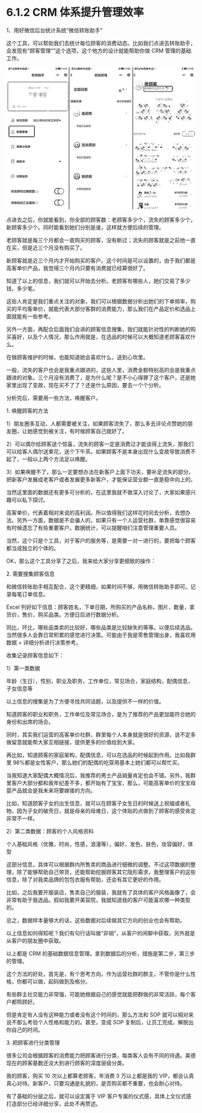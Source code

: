 # 6.1.2 CRM 体系提升管理效率

1、用好微信后台统计系统“微信转账助手”

这个工具，可以帮助我们去统计每位顾客的消费动态。比如我们点进去转账助手，会发现有“顾客管理“”这个选项，这个地方的设计就能帮助你做 CRM 管理的基础工作。

![](img/791c48d171020725e63b678782eb123b.png)

点进去之后，你就能看到，你全部的顾客数：老顾客多少个，流失的顾客多少个，新顾客多少个。同时能看到她们分别是谁，这样就方便后续的管理。

老顾客就是每三个月都会一直购买的顾客，没有断过；流失的顾客就是之前他一直在买，但是近三个月没有购买了。

新顾客就是近三个月内才开始购买的客户。这个时间是可以设置的，由于我们都是高客单价产品，我觉得三个月内只要有消费就已经算很好了。

知道了以上的信息，我们就可以开始去分析。老顾客有哪些人，她们交易了多少钱，多少笔。

这些人肯定是我们重点关注的对象，我们可以根据数据分析出她们的下单频率，购买的平均客单价，就能代表大部分客群的消费能力，那么我们在产品定价和选品上面就能有一些参考。

另外一方面，再配合后面我们会讲的顾客信息搜集，我们就能针对性的判断她的购买喜好，以及个人情况，那么作用就是，在选品的时候可以大概知道老顾客喜欢什么。

在做顾客维护的时候，也能知道她会喜欢什么，送到心坎里。

一般，流失的客户也会是我重点跟进的，这些人里，消费金额特别高的会是我重点跟进的对象。三个月没有消费了，是为什么呢？是不小心得罪了这个客户，还是她家里出现了变故，现在买不了了？还是什么原因，要去一个个分析。

分析完后，需要用一些方法，唤醒客户。

1\. 唤醒顾客的方法

1）朋友圈多互动，人都需要被关注，如果顾客流失了，那么多去评论点赞她的朋友圈，让她感觉到被关注，有时候顾客自己就好了。

2）可以偶尔给顾客送个惊喜，流失的顾客一定是消费过才能谈得上流失，那我们可以给客人偶尔送束花，送个下午茶。如果顾客不是本身出现什么变故导致消费不起了，一般以上两个方法足以唤醒。

3）如果唤醒不了，那么一定要想办法在新客户上面下功夫，要补足流失的部分，把新客户发展成老客户或者发展更多新客户，才能保证营业额一直是稳中向上的。

当然这里面的数据还有更多可分析的，在这里我就不做深入讨论了，大家如果感兴趣可以私下探讨。

高客单价，代表着相对来说的高利润。所以值得我们这样花时间去分析，去想办法。另外一方面，数据是不会骗人的，如果只有一个人运营社群，单靠感觉很容易有时候遗忘了有些重要客户。数据统计，可以提醒咱们注意管理重要人员。

当然，这个只是个工具，对于客户的服务等，是需要一对一进行的，要把每个顾客都当成独立的个体的。

OK，那么这个工具分享了之后，我来给大家分享更细致的操作：

2\. 需要搜集顾客信息

和微信转账助手相互配合，这个更精细，如果时间不够，用微信转账助手即可。记录每笔订单信息。

Excel 列好如下信息：顾客姓名，下单日期，所购买的产品名称，图片，数量，拿货价，售价，购买品类。方便日后进行数据分析。

同比，环比，哪些品类卖的比较好，哪些品类是比较缺失的等等。以便后续选品。当然很多人会靠日常积累的感觉进行决策。可能由于我是零售管理出身，我喜欢用数据 + 详细分析进行决策参考。

收集记录顾客信息如下：

1）第一类数据

年龄（生日），性别，职业及职务，工作单位，常见场合，家庭结构，配偶信息，子女信息等

以上信息的搜集是为了方便寻找共同话题，以及提供不一样的价值。

知道顾客的职业和职务，工作单位及常见场合，是为了推荐的产品更加能符合她的身份和出席的场合。

同时，其实我们运营的高客单价社群，群里每个人本身就是很好的资源，说不定多做留意就能帮大家互相链接，提供更多的价值给到大家。

再比如，知道顾客的家庭架构，配偶信息，可以在选品的时候起到作用。比如我群里 98%都是女性客户，那么她们的配偶的吃穿用基本上她们都可以帮忙买。

当我知道大家配偶大概情况后，我推荐的男士产品销量肯定也会不错。另外，我群里客户大部分都和我年纪差不多，都开始有了宝宝，那么，可能高客单价的宝宝母婴产品就会是我未来将要嫁接的方向。

比如，知道顾客子女的出生信息，就可以在顾客子女生日的时候送上祝福或者礼物，因为子女的破壳日，就是母亲的母难日，这个体贴的点做到了顾客的感受肯定非常不一样。

2）第二类数据：顾客的个人风格资料

个人基础风格（优雅，时尚，性感，浪漫等），偏好，发色，肤色，妆容偏好，体型

这部分信息，具体可以根据群内所售卖的商品进行细微的调整。不过这项数据的整理，除了能够帮助自己带货，还能帮助挖掘顾客其它隐形需求，我整理客户的这些信息，除了对我卖品牌的包包衣服有帮助，还会有其它更好的作用。

比如，之后我要开服装店，售卖自己的服装，我就有了具体的客户风格画像了，会非常有助于我选品。假如我要开美容院，我就知道我的客户可能喜欢哪一种类型的。

总之，数据样本量够大的话，这些数据对后续做其它方向的创业也会有帮助。

以上信息如何得知呢？我们有句行话叫做“非销”，从客户的闲聊中获取，另外就是从客户的朋友圈中获取。

以上都是 CRM 的基础数据信息管理。拿到数据后的分析，措施是第二步，第三步的管理。

这个方法的好处，首先是，有个思考方向，作为运营社群的群主，不管你是什么性格，你都可以做，起码做到及格分。

有些群主社交能力非常强，可能她根据自己的感觉就能把群做的非常活跃，每个客户都照顾好。

但是肯定有人没有这种能力或者没有这个时间的，那么方法和 SOP 就可以相对来说不那么考验个人性格和能力的。甚至，变成 SOP 复制后，让员工完成，解脱出你自己的时间。

3\. 把顾客进行分类管理

很多公司会根据顾客的消费能力把顾客进行分类，每类客人会有不同的待遇。美德现在的顾客基数还没大到进行顾客的深度层级分类。

我的顾客，购买 10 次以上都算老顾客，年消费 3 万以上都是我的 VIP，都会认真真心对待。新客户，只要沟通是礼貌的，是否购买都不重要，也会耐心对待。

有了基础的分层之后，就可以设定属于 VIP 客户专属的仪式感，具体上文仪式感打造部分已经详细分享，此处不再赘述。